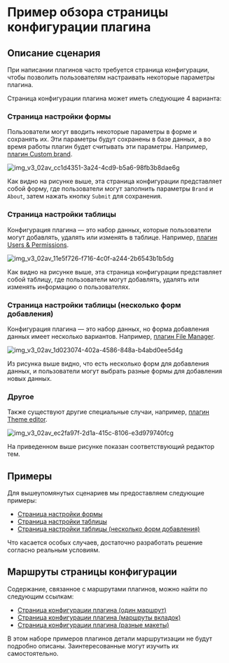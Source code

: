 # Пример обзора страницы конфигурации плагина

## Описание сценария

При написании плагинов часто требуется страница конфигурации, чтобы позволить пользователям настраивать некоторые параметры плагина.

Страница конфигурации плагина может иметь следующие 4 варианта:

### Страница настройки формы

Пользователи могут вводить некоторые параметры в форме и сохранять их. Эти параметры будут сохранены в базе данных, а во время работы плагин будет считывать эти параметры. Например, [плагин Custom brand](/handbook/custom-brand#使用说明).

![img_v3_02av_cc1d4351-3a24-4cd9-b5a6-98fb3b8dae6g](https://static-docs.nocobase.com/img_v3_02av_cc1d4351-3a24-4cd9-b5a6-98fb3b8dae6g.jpg)

Как видно на рисунке выше, эта страница конфигурации представляет собой форму, где пользователи могут заполнить параметры `Brand` и `About`, затем нажать кнопку `Submit` для сохранения.

### Страница настройки таблицы

Конфигурация плагина — это набор данных, которые пользователи могут добавлять, удалять или изменять в таблице. Например, [плагин Users & Permissions](/handbook/users).

![img_v3_02av_11e5f726-f716-4c0f-a244-2b6543b1b5dg](https://static-docs.nocobase.com/img_v3_02av_11e5f726-f716-4c0f-a244-2b6543b1b5dg.jpg)

Как видно на рисунке выше, эта страница конфигурации представляет собой таблицу, где пользователи могут добавлять, удалять или изменять информацию о пользователях.

### Страница настройки таблицы (несколько форм добавления)

Конфигурация плагина — это набор данных, но форма добавления данных имеет несколько вариантов. Например, [плагин File Manager](/handbook/file-manager).

![img_v3_02av_1d023074-402a-4586-848a-b4abd0ee5d4g](https://static-docs.nocobase.com/img_v3_02av_1d023074-402a-4586-848a-b4abd0ee5d4g.jpg)

Из рисунка выше видно, что есть несколько форм для добавления данных, и пользователи могут выбрать разные формы для добавления новых данных.

### Другое

Также существуют другие специальные случаи, например, [плагин Theme editor](/handbook/theme-editor#跳转到主题配置页面).

![img_v3_02av_ec2fa97f-2d1a-415c-8106-e3d979740fcg](https://static-docs.nocobase.com/img_v3_02av_ec2fa97f-2d1a-415c-8106-e3d979740fcg.jpg)

На приведенном выше рисунке показан соответствующий редактор тем.

## Примеры

Для вышеупомянутых сценариев мы предоставляем следующие примеры:

- [Страница настройки формы](/plugin-samples/plugin-settings/form)
- [Страница настройки таблицы](/plugin-samples/plugin-settings/table)
- [Страница настройки таблицы (несколько форм добавления)](/plugin-samples/plugin-settings/table-multiple-forms.md)

Что касается особых случаев, достаточно разработать решение согласно реальным условиям.

## Маршруты страницы конфигурации

Содержание, связанное с маршрутами плагинов, можно найти по следующим ссылкам:

- [Страница конфигурации плагина (один маршрут)](/plugin-samples/router/add-setting-page-single-route)
- [Страница конфигурации плагина (маршруты вкладок)](/plugin-samples/router/add-setting-page-tabs-routes)
- [Страница конфигурации плагина (разные макеты)](/plugin-samples/router/add-setting-page-layout-routes)

В этом наборе примеров плагинов детали маршрутизации не будут подробно описаны. Заинтересованные могут изучить их самостоятельно.